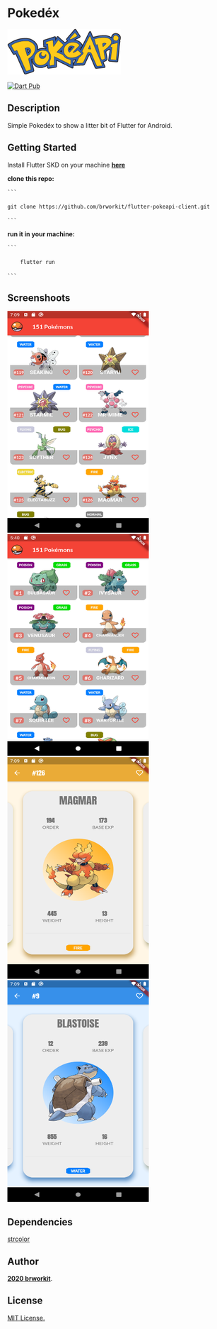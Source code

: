 # Pokedéx

<a href="https://pokeapi.co/"><img src="https://raw.githubusercontent.com/PokeAPI/media/master/logo/pokeapi_256.png" title="PokeApi" alt="PokeApi"></a>

<a href="https://pub.dev/packages/strcolor">
   <img alt="Dart Pub" src="https://img.shields.io/pub/v/strcolor.svg?color=green&style=flat-square" />
</a>

## Description
Simple Pokedéx to show a litter bit of Flutter for Android.

## Getting Started 
Install Flutter SKD on your machine [**here**](https://flutter.dev/docs/get-started/install)

**clone this repo:**

    ```

    git clone https://github.com/brworkit/flutter-pokeapi-client.git
    
    ```
**run it in your machine:**

    ```
        
        flutter run
    
    ```
## Screenshoots

<img src="https://github.com/brworkit/flutter-pokeapi-client/blob/clean-code/screenshots/1.png" width="320" height="500"> <img src="https://github.com/brworkit/flutter-pokeapi-client/blob/clean-code/screenshots/2.png" width="320" height="500"> <img src="https://github.com/brworkit/flutter-pokeapi-client/blob/clean-code/screenshots/3.png" width="320" height="500"><img src="https://github.com/brworkit/flutter-pokeapi-client/blob/clean-code/screenshots/4.png" width="320" height="500">



## Dependencies

[strcolor](https://pub.dev/packages/strcolor)

## Author

[**2020 brworkit**](https://github.com/brworkit).

## License
[MIT License.](https://opensource.org/licenses/MIT)    
